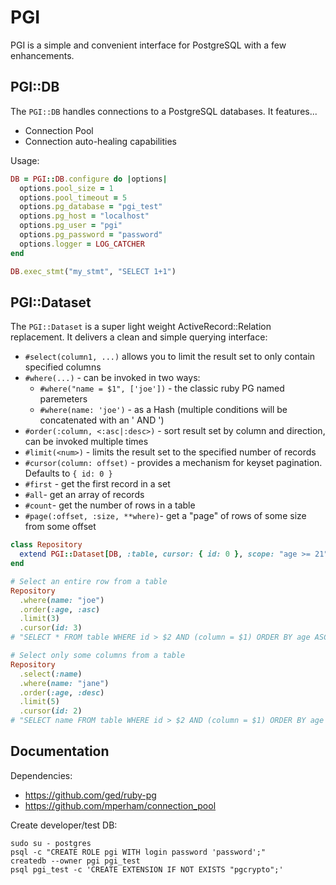 # PGI

PGI is a simple and convenient interface for PostgreSQL with a few enhancements.

## PGI::DB

The `PGI::DB` handles connections to a PostgreSQL databases. It features...

* Connection Pool
* Connection auto-healing capabilities

Usage:

```ruby
DB = PGI::DB.configure do |options|
  options.pool_size = 1
  options.pool_timeout = 5
  options.pg_database = "pgi_test"
  options.pg_host = "localhost"
  options.pg_user = "pgi"
  options.pg_password = "password"
  options.logger = LOG_CATCHER
end

DB.exec_stmt("my_stmt", "SELECT 1+1")
```

## PGI::Dataset

The `PGI::Dataset` is a super light weight ActiveRecord::Relation replacement. It delivers a clean and simple querying interface:

* `#select(column1, ...)` allows you to limit the result set to only contain specified columns
* `#where(...)` - can be invoked in two ways:
  * `#where("name = $1", ['joe'])` - the classic ruby PG named paremeters
  * `#where(name: 'joe')` - as a Hash (multiple conditions will be concatenated with an ' AND ')
* `#order(:column, <:asc|:desc>)` - sort result set by column and direction, can be invoked multiple times
* `#limit(<num>)` - limits the result set to the specified number of records
* `#cursor(column: offset)` - provides a mechanism for keyset pagination. Defaults to `{ id: 0 }`
* `#first` - get the first record in a set
* `#all`- get an array of records
* `#count`- get the number of rows in a table
* `#page(:offset, :size, **where)`- get a "page" of rows of some size from some offset

```ruby
class Repository
  extend PGI::Dataset[DB, :table, cursor: { id: 0 }, scope: "age >= 21"]
end

# Select an entire row from a table
Repository
  .where(name: "joe")
  .order(:age, :asc)
  .limit(3)
  .cursor(id: 3)
# "SELECT * FROM table WHERE id > $2 AND (column = $1) ORDER BY age ASC LIMIT 3", params["joe", 3]

# Select only some columns from a table
Repository
  .select(:name)
  .where(name: "jane")
  .order(:age, :desc)
  .limit(5)
  .cursor(id: 2)
# "SELECT name FROM table WHERE id > $2 AND (column = $1) ORDER BY age DESC LIMIT 5", params["jane", 2]
```

## Documentation

Dependencies:

* https://github.com/ged/ruby-pg
* https://github.com/mperham/connection_pool

Create developer/test DB:

```
sudo su - postgres
psql -c "CREATE ROLE pgi WITH login password 'password';"
createdb --owner pgi pgi_test
psql pgi_test -c 'CREATE EXTENSION IF NOT EXISTS "pgcrypto";'
```
